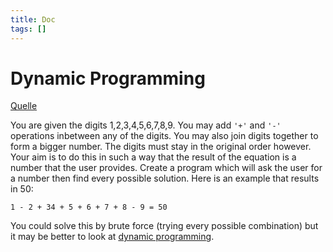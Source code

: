 ```yaml
---
title: Doc
tags: []
---
```


# Dynamic Programming

[Quelle](https://ryanstutorials.net/programming-challenges/)

You are given the digits 1,2,3,4,5,6,7,8,9. You may add `'+'` and `'-'` operations inbetween any of the digits. You may also join digits together to form a bigger number. The digits must stay in the original order however. Your aim is to do this in such a way that the result of the equation is a number that the user provides. Create a program which will ask the user for a number then find every possible solution. Here is an example that results in 50:

`1 - 2 + 34 + 5 + 6 + 7 + 8 - 9 = 50`

You could solve this by brute force (trying every possible combination) but it may be better to look at [dynamic programming](https://en.wikipedia.org/wiki/Dynamic_programming).

